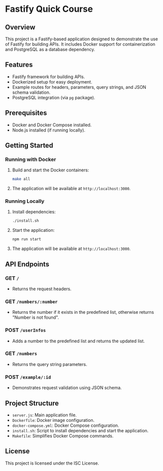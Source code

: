 # Fastify Quick Course

## Overview
This project is a Fastify-based application designed to demonstrate the use of Fastify for building APIs. It includes Docker support for containerization and PostgreSQL as a database dependency.

## Features
- Fastify framework for building APIs.
- Dockerized setup for easy deployment.
- Example routes for headers, parameters, query strings, and JSON schema validation.
- PostgreSQL integration (via `pg` package).

## Prerequisites
- Docker and Docker Compose installed.
- Node.js installed (if running locally).

## Getting Started

### Running with Docker
1. Build and start the Docker containers:
   ```sh
   make all
   ```
2. The application will be available at `http://localhost:3000`.

### Running Locally
1. Install dependencies:
   ```sh
   ./install.sh
   ```
2. Start the application:
   ```sh
   npm run start
   ```
3. The application will be available at `http://localhost:3000`.

## API Endpoints

### GET `/`
- Returns the request headers.

### GET `/numbers/:number`
- Returns the number if it exists in the predefined list, otherwise returns "Number is not found".

### POST `/userInfos`
- Adds a number to the predefined list and returns the updated list.

### GET `/numbers`
- Returns the query string parameters.

### POST `/example/:id`
- Demonstrates request validation using JSON schema.

## Project Structure
- `server.js`: Main application file.
- `Dockerfile`: Docker image configuration.
- `docker-compose.yml`: Docker Compose configuration.
- `install.sh`: Script to install dependencies and start the application.
- `Makefile`: Simplifies Docker Compose commands.

## License
This project is licensed under the ISC License.